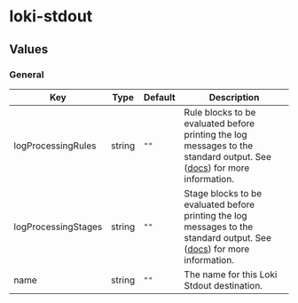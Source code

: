 # loki-stdout

<!-- textlint-disable terminology -->
## Values

### General

| Key | Type | Default | Description |
|-----|------|---------|-------------|
| logProcessingRules | string | `""` | Rule blocks to be evaluated before printing the log messages to the standard output. See ([docs](https://grafana.com/docs/alloy/latest/reference/components/loki/loki.relabel/#rule)) for more information. |
| logProcessingStages | string | `""` | Stage blocks to be evaluated before printing the log messages to the standard output. See ([docs](https://grafana.com/docs/alloy/latest/reference/components/loki/loki.process/#blocks)) for more information. |
| name | string | `""` | The name for this Loki Stdout destination. |
<!-- textlint-enable terminology -->

